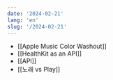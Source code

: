```yaml
---
date: '2024-02-21'
lang: 'en'
slug: '/2024-02-21'
---
```


- [[Apple Music Color Washout]]
- [[HealthKit as an API]]
- [[API]]
- [[노래 vs Play]]
